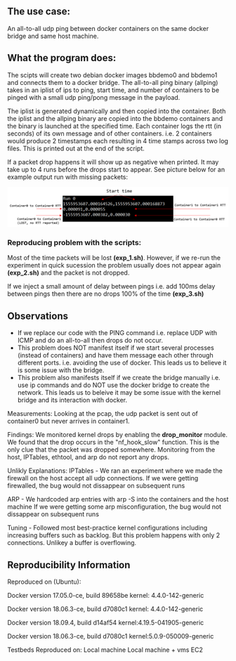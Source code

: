 ## The use case:

An all-to-all udp ping between docker containers on the same docker bridge and  same host machine.

## What the program does:
The scipts will create  two debian docker images bbdemo0 and bbdemo1 and connects them
to a docker bridge. The all-to-all ping binary (allping) takes in an iplist of ips to ping, start time,
and number of containers to be pinged with a small udp ping/pong message in the payload.

The iplist is generated dynamically and then copied into the container. Both the iplist and the 
allping binary are copied into the bbdemo containers and the binary is launched at the specified time.
Each container logs the rtt (in seconds) of its own message  and of other containers. i.e. 2 containers would
produce 2 timestamps each resulting in 4 time stamps across two log files.  This is printed out at the end of the script. 

If a packet drop happens it will show up as negative when printed. It may take up to 4 runs before the drops start
to appear. See picture below for an example output run with missing packets:

![alt text](https://raw.githubusercontent.com/shelbyt/bridgebug/master/missing.png)

### Reproducing problem with the scripts:
Most of the time packets will be lost **(exp_1.sh)**. However, if we re-run the experiment in quick sucession the problem
usually does not appear again **(exp_2.sh)** and the packet is not dropped. 

If we inject a small amount of delay between pings i.e. add 100ms delay between pings then 
there are no drops 100% of the time **(exp_3.sh)**



## Observations
- If we replace our code with the PING command i.e. replace UDP with ICMP and do an all-to-all then
drops do not occur.
- This problem does NOT manifest itself if we start
several processes (instead of containers) and have them message each other through different ports. i.e. avoiding the use of docker.
This leads us to believe it is some issue with the bridge.
- This problem also manifests itself if we create the bridge manually i.e. use ip commands and do NOT use the docker bridge to
create the network. This leads us to beleive it may be some issue with the kernel bridge and its interaction with docker.

Measurements:
Looking at the pcap, the udp packet is sent out of container0 but never arrives in container1.

Findings:
We monitored kernel drops by enabling the **drop_monitor** module. We found that the drop occurs in the "nf_hook_slow"
function. This is the only clue that the packet was dropped somewhere. Monitoring from the host, IPTables, ethtool, and arp do not report any drops.

Unlikly Explanations:
IPTables - We ran an experiment where we made the firewall on the host accept all udp connections.
If we were getting firewalled, the bug would not dissappear on subsequent runs

ARP - We hardcoded arp entries with arp -S into the containers and the host machine
If we were getting some arp misconfiguration, the bug would not dissappear on subsequent runs

Tuning - Followed most best-practice kernel configurations including increasing buffers such as backlog.
	But this problem happens with only 2 connections. Unlikey a buffer is overflowing.


## Reproducibility Information
Reproduced on (Ubuntu):

Docker version 17.05.0-ce, build 89658be
kernel: 4.4.0-142-generic

Docker version 18.06.3-ce, build d7080c1
kernel: 4.4.0-142-generic

Docker version 18.09.4, build d14af54
kernel:4.19.5-041905-generic

Docker version 18.06.3-ce, build d7080c1
kernel:5.0.9-050009-generic


Testbeds Reproduced on:
Local machine
Local machine + vms
EC2

